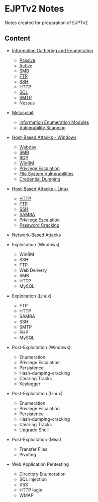 # EJPTv2 Notes

Notes created for preparation of EJPTv2

## Content

- [Information Gathering and Enumeration](./Information%20Gathering%20and%20Enumeration/)
	- [Passive](./Information%20Gathering%20and%20Enumeration/passive.md)
	- [Active](./Information%20Gathering%20and%20Enumeration/active.md)
	- [SMB](./Information%20Gathering%20and%20Enumeration/SMB.md)
	- [FTP](./Information%20Gathering%20and%20Enumeration/FTP.md)
	- [SSH](./Information%20Gathering%20and%20Enumeration/SSH.md)
	- [HTTP](./Information%20Gathering%20and%20Enumeration/HTTP.md)
	- [SQL](./Information%20Gathering%20and%20Enumeration/SQL.md)
	- [SMTP](./Information%20Gathering%20and%20Enumeration/SMTP.md)
	- [Nessus](./Information%20Gathering%20and%20Enumeration/nessus.md)

- [Metasploit](./Metasploit)
	- [Information Enumeration Modules](./Metasploit/infoenum.md)
	- [Vulnerability Scanning](./Metasploit/vulnscanning.md)

- [Host-Based Attacks - Windows](./Host%20Based%20Attacks/)
	- [Webdav](./Host%20Based%20Attacks/win-webdav.md)
	- [SMB](./Host%20Based%20Attacks/win-SMB.md)
	- [RDP](./Host%20Based%20Attacks/win-RDP.md)
	- [WinRM](./Host%20Based%20Attacks/win-winrm.md)
	- [Privilege Escalation](./Host%20Based%20Attacks/win-privesc.md)
	- [File System Vulnerabilities](./Host%20Based%20Attacks/win-filesysvulns.md)
	- [Credential Dumping](./Host%20Based%20Attacks/win-credsdump.md)

- [Host-Based Attacks - Linux](./Host%20Based%20Attacks/)
	- [HTTP](./Host%20Based%20Attacks/lin-HTTP.md)
	- [FTP](./Host%20Based%20Attacks/lin-FTP.md)
	- [SSH](./Host%20Based%20Attacks/lin-SSH.md)
	- [SAMBA](./Host%20Based%20Attacks/lin-SAMBA.md)
	- [Privilege Escalation](./Host%20Based%20Attacks/lin-privesc.md)
	- [Password Cracking](./Host%20Based%20Attacks/lin-passcrack.md)

- Network-Based Attacks

- Exploitation (Windows)
	- WinRM
	- SSH
	- FTP
	- Web Delivery
	- SMB
	- HTTP
	- MySQL

- Exploitation (Linux)
	- FTP
	- HTTP
	- SAMBA
	- SSH
	- SMTP
	- PHP
	- MySQL

- Post-Exploitation (Windows)
	- Enumeration
	- Privilege Escalation
	- Persistence
	- Hash-dumping-cracking
	- Clearing Tracks
	- Keylogger

- Post-Exploitation (Linux)
	- Enumeration
	- Privilege Escalation
	- Persistence
	- Hash-dumping-cracking
	- Clearing Tracks
	- Upgrade Shell

- Post-Exploitation (Misc)
	- Transfer Files
	- Pivoting

- Web Application Pentesting
	- Directory Enumeration
	- SQL Injection
	- XSS
	- HTTP login
	- WMAP
